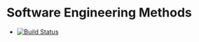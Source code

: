 # Software Engineering Methods

- [![Build Status](https://travis-ci.org/wojciechsmigielski/sem.svg?branch=master)](https://travis-ci.org/wojciechsmigielski/sem)